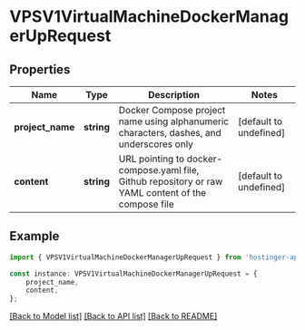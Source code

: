 # VPSV1VirtualMachineDockerManagerUpRequest


## Properties

Name | Type | Description | Notes
------------ | ------------- | ------------- | -------------
**project_name** | **string** | Docker Compose project name using alphanumeric characters, dashes, and underscores only | [default to undefined]
**content** | **string** | URL pointing to docker-compose.yaml file, Github repository or raw YAML content of the compose file | [default to undefined]

## Example

```typescript
import { VPSV1VirtualMachineDockerManagerUpRequest } from 'hostinger-api-sdk';

const instance: VPSV1VirtualMachineDockerManagerUpRequest = {
    project_name,
    content,
};
```

[[Back to Model list]](../README.md#documentation-for-models) [[Back to API list]](../README.md#documentation-for-api-endpoints) [[Back to README]](../README.md)
